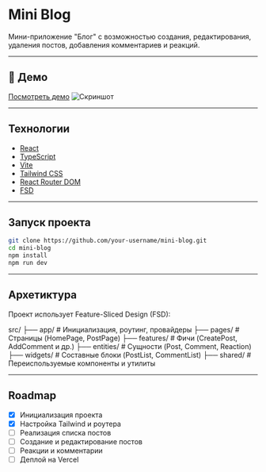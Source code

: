 # Mini Blog

Мини-приложение "Блог" с возможностью создания, редактирования, удаления постов, добавления комментариев и реакций.

---

## 🔗 Демо

[Посмотреть демо](https://mini-blog.vercel.app)
![Скриншот](./public/screenshot.png)

---

## Технологии

- [React](https://reactjs.org/)
- [TypeScript](https://www.typescriptlang.org/)
- [Vite](https://vitejs.dev/)
- [Tailwind CSS](https://tailwindcss.com/)
- [React Router DOM](https://reactrouter.com/)
- [FSD](https://feature-sliced.design/)

---

## Запуск проекта

```bash
git clone https://github.com/your-username/mini-blog.git
cd mini-blog
npm install
npm run dev
```

---

## Архетиктура

Проект использует Feature-Sliced Design (FSD):

src/
├── app/ # Инициализация, роутинг, провайдеры
├── pages/ # Страницы (HomePage, PostPage)
├── features/ # Фичи (CreatePost, AddComment и др.)
├── entities/ # Сущности (Post, Comment, Reaction)
├── widgets/ # Составные блоки (PostList, CommentList)
├── shared/ # Переиспользуемые компоненты и утилиты

---

## Roadmap

- [x] Инициализация проекта
- [x] Настройка Tailwind и роутера
- [ ] Реализация списка постов
- [ ] Создание и редактирование постов
- [ ] Реакции и комментарии
- [ ] Деплой на Vercel
